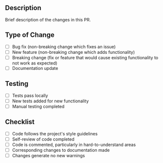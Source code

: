 ## Description
Brief description of the changes in this PR.

## Type of Change
- [ ] Bug fix (non-breaking change which fixes an issue)
- [ ] New feature (non-breaking change which adds functionality)
- [ ] Breaking change (fix or feature that would cause existing functionality to not work as expected)
- [ ] Documentation update

## Testing
- [ ] Tests pass locally
- [ ] New tests added for new functionality
- [ ] Manual testing completed

## Checklist
- [ ] Code follows the project's style guidelines
- [ ] Self-review of code completed
- [ ] Code is commented, particularly in hard-to-understand areas
- [ ] Corresponding changes to documentation made
- [ ] Changes generate no new warnings
